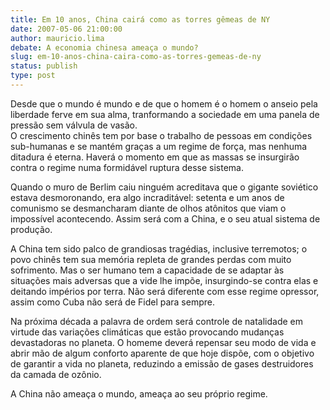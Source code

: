 ```yaml
---
title: Em 10 anos, China cairá como as torres gêmeas de NY
date: 2007-05-06 21:00:00
author: mauricio.lima
debate: A economia chinesa ameaça o mundo?
slug: em-10-anos-china-caira-como-as-torres-gemeas-de-ny
status: publish 
type: post
---
```


  
Desde que o mundo é mundo e de que o homem é o homem o anseio pela liberdade ferve em sua alma, tranformando a sociedade em uma panela de pressão sem válvula de vasão.  
O crescimento chinês tem por base o trabalho de pessoas em condições sub-humanas e se mantém graças a um regime de força, mas nenhuma ditadura é eterna. Haverá o momento em que as massas se insurgirão contra o regime numa formidável ruptura desse sistema.  
  
Quando o muro de Berlim caiu ninguém acreditava que o gigante soviético estava desmoronando, era algo incraditável: setenta e um anos de comunismo se desmancharam diante de olhos atônitos que viam o impossível acontecendo. Assim será com a China, e o seu atual sistema de produção.  
  
A China tem sido palco de grandiosas tragédias, inclusive terremotos; o povo chinês tem sua memória repleta de grandes perdas com muito sofrimento. Mas o ser humano tem a capacidade de se adaptar às situações mais adversas que a vide lhe impõe, insurgindo-se contra elas e deitando impérios por terra. Não será diferente com esse regime opressor, assim como Cuba não será de Fidel para sempre.  
  
Na próxima década a palavra de ordem será controle de natalidade em virtude das variações climáticas que estão provocando mudanças devastadoras no planeta. O homeme deverá repensar seu modo de vida e abrir mão de algum conforto aparente de que hoje dispõe, com o objetivo de garantir a vida no planeta, reduzindo a emissão de gases destruidores da camada de ozônio.  
  
A China não ameaça o mundo, ameaça ao seu próprio regime.
